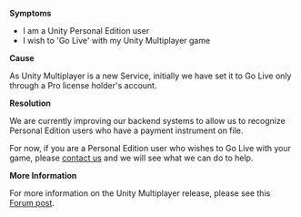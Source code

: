 

**Symptoms**


- I am a Unity Personal Edition user
- I wish to 'Go Live' with my Unity Multiplayer game



**Cause**



As Unity Multiplayer is a new Service, initially we have set it to Go Live only through a Pro license holder's account.



**Resolution**



We are currently improving our backend systems to allow us to recognize Personal Edition users who have a payment instrument on file.



For now, if you are a Personal Edition user who wishes to Go Live with your game, please [contact us](/hc/en-us/requests/new%20) and we will see what we can do to help.



**More Information**



For more information on the Unity Multiplayer release, please see this [Forum post](http://forum.unity3d.com/threads/unity-multiplayer-launch-faq-march-2016.392474/).

